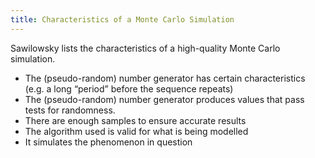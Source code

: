 ```yaml
---
title: Characteristics of a Monte Carlo Simulation
---
```


Sawilowsky lists the characteristics of a high-quality Monte Carlo simulation.
- The (pseudo-random) number generator has certain characteristics (e.g. a long “period” before the sequence repeats)
- The (pseudo-random) number generator produces values that pass tests for randomness.
- There are enough samples to ensure accurate results
- The algorithm used is valid for what is being modelled
- It simulates the phenomenon in question